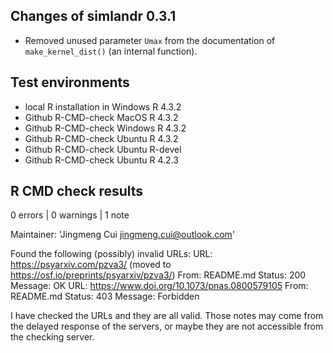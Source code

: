 ## Changes of simlandr 0.3.1

- Removed unused parameter `Umax` from the documentation of `make_kernel_dist()` (an internal function). 

## Test environments

-   local R installation in Windows R 4.3.2
-   Github R-CMD-check MacOS R 4.3.2
-   Github R-CMD-check Windows R 4.3.2
-   Github R-CMD-check Ubuntu R 4.3.2
-   Github R-CMD-check Ubuntu R-devel
-   Github R-CMD-check Ubuntu R 4.2.3

## R CMD check results

0 errors | 0 warnings | 1 note

Maintainer: 'Jingmeng Cui <jingmeng.cui@outlook.com>'
  
  Found the following (possibly) invalid URLs:
    URL: https://psyarxiv.com/pzva3/ (moved to https://osf.io/preprints/psyarxiv/pzva3/)
      From: README.md
      Status: 200
      Message: OK
    URL: https://www.doi.org/10.1073/pnas.0800579105
      From: README.md
      Status: 403
      Message: Forbidden
      
I have checked the URLs and they are all valid. Those notes may come from the delayed response of the servers, or maybe they are not accessible from the checking server.

